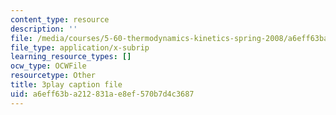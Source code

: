 ```yaml
---
content_type: resource
description: ''
file: /media/courses/5-60-thermodynamics-kinetics-spring-2008/a6eff63ba212831ae8ef570b7d4c3687_U2BNmEnry6E.srt
file_type: application/x-subrip
learning_resource_types: []
ocw_type: OCWFile
resourcetype: Other
title: 3play caption file
uid: a6eff63b-a212-831a-e8ef-570b7d4c3687
---
```

